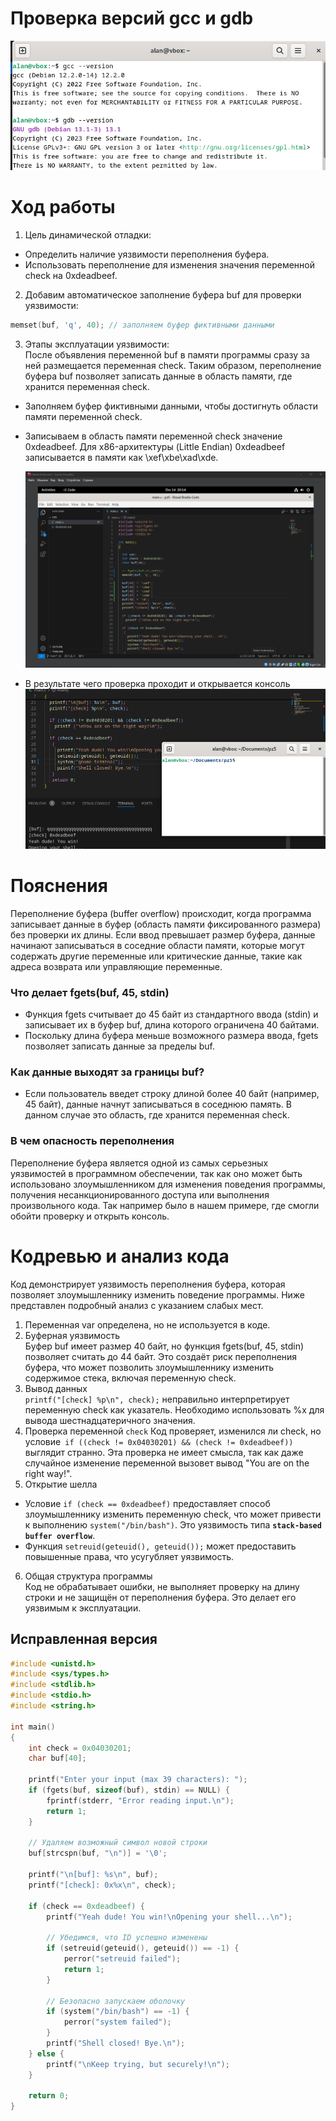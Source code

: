 # Проверка версий gcc и gdb

![alt text](image.png)

# Ход работы

1. Цель динамической отладки:
 - Определить наличие уязвимости переполнения буфера.
- Использовать переполнение для изменения значения переменной check на 0xdeadbeef.

2. Добавим автоматическое заполнение буфера buf для проверки уязвимости:
``` c
memset(buf, 'q', 40); // заполняем буфер фиктивными данными
```

3. Этапы эксплуатации уязвимости:<br>
После объявления переменной buf в памяти программы сразу за ней размещается переменная check. Таким образом, переполнение буфера buf позволяет записать данные в область памяти, где хранится переменная check.
- Заполняем буфер фиктивными данными, чтобы достигнуть области памяти переменной check.
- Записываем в область памяти переменной check значение 0xdeadbeef.
    Для x86-архитектуры (Little Endian) 0xdeadbeef записывается в памяти как \xef\xbe\xad\xde.

    ![alt text](image-1.png)

- В результате чего проверка проходит и открывается консоль
![alt text](image-2.png)

# Пояснения

Переполнение буфера (buffer overflow) происходит, когда программа записывает данные в буфер (область памяти фиксированного размера) без проверки их длины. Если ввод превышает размер буфера, данные начинают записываться в соседние области памяти, которые могут содержать другие переменные или критические данные, такие как адреса возврата или управляющие переменные.<br>

### Что делает fgets(buf, 45, stdin)

- Функция fgets считывает до 45 байт из стандартного ввода (stdin) и записывает их в буфер buf, длина которого ограничена 40 байтами.
- Поскольку длина буфера меньше возможного размера ввода, fgets позволяет записать данные за пределы buf.

### Как данные выходят за границы buf? 
- Если пользователь введет строку длиной более 40 байт (например, 45 байт), данные начнут записываться в соседнюю память. В данном случае это область, где хранится переменная check.

### В чем опасность переполнения

Переполнение буфера является одной из самых серьезных уязвимостей в программном обеспечении, так как оно может быть использовано злоумышленником для изменения поведения программы, получения несанкционированного доступа или выполнения произвольного кода. 
Так например было в нашем примере, где смогли обойти проверку и открыть консоль.

# Кодревью и анализ кода

Код демонстрирует уязвимость переполнения буфера, которая позволяет злоумышленнику изменить поведение программы. Ниже представлен подробный анализ с указанием слабых мест.

1. Переменная var определена, но не используется в коде.
2. Буферная уязвимость<br>
Буфер buf имеет размер 40 байт, но функция fgets(buf, 45, stdin) позволяет считать до 44 байт. Это создаёт риск переполнения буфера, что может позволить злоумышленнику изменить содержимое стека, включая переменную check.
3. Вывод данных<br>
`printf("[check] %p\n", check);` неправильно интерпретирует переменную check как указатель. Необходимо использовать %x для вывода шестнадцатеричного значения.
4. Проверка переменной `check`
Код проверяет, изменился ли check, но условие` if ((check != 0x04030201) && (check != 0xdeadbeef))` выглядит странно. Эта проверка не имеет смысла, так как даже случайное изменение переменной вызовет вывод "You are on the right way!".
5. Открытие шелла
- Условие `if (check == 0xdeadbeef)` предоставляет способ злоумышленнику изменить переменную check, что может привести к выполнению `system("/bin/bash")`. Это уязвимость типа <b>`stack-based buffer overflow`</b>.
- Функция `setreuid(geteuid(), geteuid());` может предоставить повышенные права, что усугубляет уязвимость.
6. Общая структура программы<br>
Код не обрабатывает ошибки, не выполняет проверку на длину строки и не защищён от переполнения буфера. Это делает его уязвимым к эксплуатации.

## Исправленная версия

``` c
#include <unistd.h>
#include <sys/types.h>
#include <stdlib.h>
#include <stdio.h>
#include <string.h>

int main()
{
    int check = 0x04030201;
    char buf[40];

    printf("Enter your input (max 39 characters): ");
    if (fgets(buf, sizeof(buf), stdin) == NULL) {
        fprintf(stderr, "Error reading input.\n");
        return 1;
    }

    // Удаляем возможный символ новой строки
    buf[strcspn(buf, "\n")] = '\0';

    printf("\n[buf]: %s\n", buf);
    printf("[check]: 0x%x\n", check);

    if (check == 0xdeadbeef) {
        printf("Yeah dude! You win!\nOpening your shell...\n");
        
        // Убедимся, что ID успешно изменены
        if (setreuid(geteuid(), geteuid()) == -1) {
            perror("setreuid failed");
            return 1;
        }
        
        // Безопасно запускаем оболочку
        if (system("/bin/bash") == -1) {
            perror("system failed");
        }
        printf("Shell closed! Bye.\n");
    } else {
        printf("\nKeep trying, but securely!\n");
    }

    return 0;
}
```